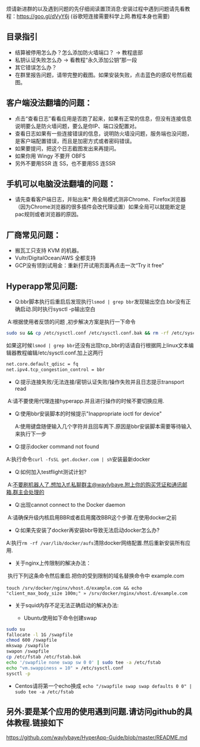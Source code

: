 

烦请新进群的以及遇到问题的先仔细阅读置顶消息:安装过程中遇到问题请先看教程：https://goo.gl/dVyY6j (谷歌短连接需要科学上网.教程本身也需要)

## 目录指引


- 结算被停用怎么办？怎么添加防火墙端口？ → 教程底部
- 私钥认证失败怎么办 → 看教程“永久添加公钥”那一段
- 其它错误怎么办？
- 在群里报告问题，请带完整的截图。如果安装失败，点击蓝色的感叹号然后截图。

## 客户端没法翻墙的问题：

- 点击“查看日志”看看应用是否跑了起来，如果有正常的信息，但没有连接信息说明要么是防火墙问题，要么是你IP、端口没配置对。
- 查看日志如果有一些连接错误的信息，说明防火墙没问题，服务端也没问题，是客户端配置错误，而且是加密方式或者密码错误。
- 如果要提问，把这个日志截图发出来再提问。
- 如果你用 Wingy 不要开 OBFS
- 另外不要用SSR 连 SS，也不要用SS 连SSR

## 手机可以电脑没法翻墙的问题：

* 请先查看客户端日志，并贴出来* 用全局模式测非Chrome、Firefox浏览器（因为Chrome浏览器的很多插件会改代理设置）如果全局可以就能断定是pac规则或者浏览器的原因。

## 厂商常见问题：

- 搬瓦工只支持 KVM 的机器。
- Vultr/DigitalOcean/AWS 全都支持
- GCP没有领到试用金：重新打开试用页面再点击一次“Try it free”

## Hyperapp常见问题:

- Q:bbr脚本执行后重启后发现执行`lsmod | grep bbr`发现输出空白.bbr没有正确启动.同时执行sysctl -p输出空白

​        A:根据使用者反馈的问题 ,初步解决方案是执行一下命令

```bash
sudo su && cp /etc/sysctl.conf /etc/sysctl.conf.bak && rm -rf /etc/sysctl.conf && touch /etc/sysctl.conf && chmod 644 /etc/sysctl.conf && sudo echo -e "\n\n\n\nnet.core.default_qdisc = fq\n\n\nnet.ipv4.tcp_congestion_control = bbr" >> /etc/sysctl.conf && sysctl -p
```

  如果这时候`lsmod | grep bbr`还没有出现tcp_bbr的话请自行根据网上linux文本编辑器教程编辑/etc/sysctl.conf.加上这两行

```bash
net.core.default_qdisc = fq
net.ipv4.tcp_congestion_control = bbr
```


- Q:提示连接失败/无法连接/密钥认证失败/操作失败并且日志提示transport read  

​        A:请不要使用代理连接hyperapp.并且进行操作的时候不要切换应用.

- Q:使用bbr安装脚本的时候提示"Inappropriate ioctl for device"

  A:使用键盘随便输入几个字符并且回车两下.原因是bbr安装脚本需要等待输入来执行下一步


- Q:提示docker command not found

​        A:执行命令`curl -fsSL get.docker.com | sh`安装最新docker

- Q:如何加入testflight测试计划?

​        A:不要刷机器人了.想加入tf.私聊群主@waylybaye.附上你的购买凭证和通讯邮箱.群主会处理的

- Q:出现cannot connect to the Docker daemon

​        A:请确保升级内核启用BBR或者启用魔改BBR这个步骤.在使用docker之前

- Q:如果先安装了docker再安装bbr导致无法启动docker怎么办?

​        A:执行`rm -rf /var/lib/docker/aufs`清除docker网络配置.然后重新安装所有应用.

- 关于nginx上传限制的解决办法：

​        执行下列这条命令然后重启.把你的受到限制的域名替换命令中 example.com 

​      `touch /srv/docker/nginx/vhost.d/example.com && echo "client_max_body_size 100m;" » /srv/docker/nginx/vhost.d/example.com`

- 关于squid内存不足无法正确启动的解决办法:

   * Ubuntu使用如下命令创建swap

```bash
sudo su
fallocate -l 1G /swapfile
chmod 600 /swapfile
mkswap /swapfile
swapon /swapfile
cp /etc/fstab /etc/fstab.bak
echo '/swapfile none swap sw 0 0' | sudo tee -a /etc/fstab
echo "vm.swappiness = 10" » /etc/sysctl.conf
sysctl -p
```

* Centos请将第一个echo换成
  `echo "/swapfile swap swap defaults 0 0" | sudo tee -a /etc/fstab`

## 另外:要是某个应用的使用遇到问题.请访问github的具体教程.链接如下

https://github.com/waylybaye/HyperApp-Guide/blob/master/README.md